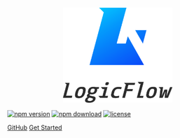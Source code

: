 <p align="center">
  <a href="https://github.com/didi/LogicFlow" target="_blank">
    <img
      src="./_images/logo.png"
      alt="LogicFlow logo"
      width="250"
    />
  </a>
</p>

[![npm version][npm-v-img]][npm-url]
[![npm download][npm-dl-img]][npm-url]
[![license][license-img]][license-url]

[GitHub](https://github.com/didi/LogicFlow)
[Get Started](README)

[npm-url]: https://www.npmjs.com/package/@logicflow/core
[npm-v-img]: https://img.shields.io/npm/v/@logicflow/core
[npm-dl-img]: https://img.shields.io/npm/dm/@logicflow/core
[license-url]: https://github.com/didi/LogicFlow/blob/master/LICENSE
[license-img]: https://img.shields.io/npm/l/@logicflow/core
